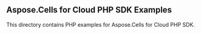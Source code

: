 ## Aspose.Cells for Cloud PHP SDK Examples

This directory contains PHP examples for Aspose.Cells for Cloud PHP SDK.